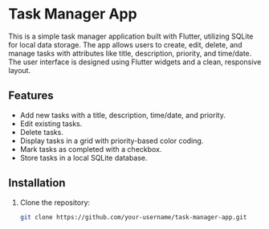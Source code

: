# Task Manager App

This is a simple task manager application built with Flutter, utilizing SQLite for local data storage. The app allows users to create, edit, delete, and manage tasks with attributes like title, description, priority, and time/date. The user interface is designed using Flutter widgets and a clean, responsive layout.

## Features
- Add new tasks with a title, description, time/date, and priority.
- Edit existing tasks.
- Delete tasks.
- Display tasks in a grid with priority-based color coding.
- Mark tasks as completed with a checkbox.
- Store tasks in a local SQLite database.

## Installation

1. Clone the repository:
   ```bash
   git clone https://github.com/your-username/task-manager-app.git
